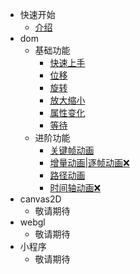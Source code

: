 - 快速开始
  - [介绍](/zh-cn/index.md)
- dom
  - 基础功能
    - [快速上手](/zh-cn/dom/install.md)
    - [位移](/zh-cn/dom/move.md)
    - [旋转](/zh-cn/dom/rotate.md)
    - [放大缩小](/zh-cn/dom/scale.md)
    - [属性变化](/zh-cn/dom/attr.md)
    - [等待](/zh-cn/dom/wait.md)
  - 进阶功能
    - [关键帧动画](/zh-cn/dom/keyframe.md)
    - [增量动画|逐帧动画❌](/zh-cn/dom/requestAnimation.md)
    - [路径动画](/zh-cn/dom/path.md)
    - [时间轴动画❌](/zh-cn/dom/timeline.md)
- canvas2D
  - 敬请期待
- webgl
  - 敬请期待
- 小程序
  - 敬请期待
